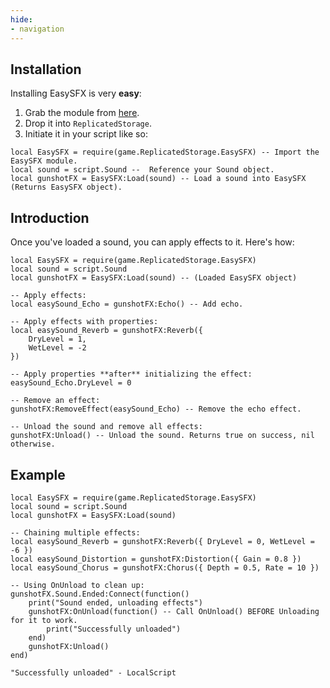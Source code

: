 ```yaml
---
hide:
- navigation
---
```

## Installation

Installing EasySFX is very **easy**:

1.  Grab the module from [here](https://roblox.com).
2.  Drop it into `ReplicatedStorage`.
3.  Initiate it in your script like so:

```luau title="LocalScript"
local EasySFX = require(game.ReplicatedStorage.EasySFX) -- Import the EasySFX module.
local sound = script.Sound --  Reference your Sound object.
local gunshotFX = EasySFX:Load(sound) -- Load a sound into EasySFX (Returns EasySFX object).
```

## Introduction

Once you've loaded a sound, you can apply effects to it. Here's how:

```luau title="LocalScript"
local EasySFX = require(game.ReplicatedStorage.EasySFX)
local sound = script.Sound
local gunshotFX = EasySFX:Load(sound) -- (Loaded EasySFX object)

-- Apply effects:
local easySound_Echo = gunshotFX:Echo() -- Add echo.

-- Apply effects with properties:
local easySound_Reverb = gunshotFX:Reverb({
    DryLevel = 1,
    WetLevel = -2
})

-- Apply properties **after** initializing the effect:
easySound_Echo.DryLevel = 0

-- Remove an effect:
gunshotFX:RemoveEffect(easySound_Echo) -- Remove the echo effect.

-- Unload the sound and remove all effects:
gunshotFX:Unload() -- Unload the sound. Returns true on success, nil otherwise.
```

## Example

```luau title="LocalScript"
local EasySFX = require(game.ReplicatedStorage.EasySFX)
local sound = script.Sound
local gunshotFX = EasySFX:Load(sound)

-- Chaining multiple effects:
local easySound_Reverb = gunshotFX:Reverb({ DryLevel = 0, WetLevel = -6 })
local easySound_Distortion = gunshotFX:Distortion({ Gain = 0.8 })
local easySound_Chorus = gunshotFX:Chorus({ Depth = 0.5, Rate = 10 })

-- Using OnUnload to clean up:
gunshotFX.Sound.Ended:Connect(function()
    print("Sound ended, unloading effects")
	gunshotFX:OnUnload(function() -- Call OnUnload() BEFORE Unloading for it to work.
	    print("Successfully unloaded")
	end)
    gunshotFX:Unload()
end)
```
```luau title="OUTPUT:"
"Successfully unloaded" - LocalScript
```